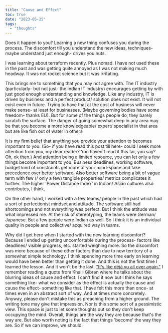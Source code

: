 ```yaml
---
title: "Cause and Effect"
toc: true
date: "2023-05-25"
tags: 
  - "thoughts"
---
```


Does it happen to you? Learning a new thing confuses you during the process. The discomfort till you understand the new ideas, techniques- maybe understand just enough- drives you nuts.

I was learning about terraform recently. Plus nomad. I have not used these in the past and was getting quite annoyed as I was not making much headway. It was not rocket science but it was irritating.

This brings me to something that you may not agree with. The IT industry (particularly- but not just- the Indian IT industry) encourages getting by with just good enough understanding and knowledge. Like any industry, IT is driven by business and a perfect product/ solution does not exist. It will not exist even in future. Trying to have that at the cost of business will never make sense- at least for businesses. (Maybe governing bodies have some freedom- thanks EU). But for some of the things people do, they barely scratch the surface. The danger of going somewhat deep in any area may be that you become a more knowledgeable/ expert/ specialist in that area but are like fish out of water in others.

It is my firm belief that anything you provide your attention to becomes important to you. (So- if you have read this post till here- could I seek more attention from you, my dear reader? You haven't read it this far, you say? Oh, ok then.) And attention being a limited resource, you can let only a few things become important to you. Business deadlines, working software, budget kind of constraints get more of your mind-space and take precedence over better software. Also better software being a bit of vague term with few (/ only a few) tangible properties/ metrics complicates it further. The higher 'Power Distance Index' in Indian/ Asian cultures also contributes, I think.

On the other hand, I worked with a few teams/ people in the past which had a sort of perfectionist mindset and attitude. The software still had shortcomings and not everything was perfect. But I think the attitude was what impressed me. At the risk of stereotyping, the teams were German/ Japanese. But a few people were Indian as well. So I think it is an individual quality in people and collective/ acquired way in teams.

Why did I get here when I started with the new learning discomfort? Because I ended up getting uncomfortable during the process- factors like deadlines/ visible progress, etc. started weighing more. So the discomfort was more because of these other factors than due to new territory of a somewhat simple technology. I think spending more time early on learning would have been better than getting it done. And this is not the first time I learned the lesson. And it won't be the last. ["It's like déjà vu all over again."](https://www.brainyquote.com/quotes/yogi_berra_135233) I remember reading a quote from Khalil Gibran where he talks about the blurring ideas of cause and effect. I can't find it now but I think he says something like- what we consider as the effect is actually the cause and cause the effect- something like that. I have felt this more than once- at times even in an abstract sort of way. And at times more concretely. Anyway, please don't mistake this as preaching from a higher ground. The writing tone may give that impression. Nor is this some sort of a pessimistic view. This space is just to let some thoughts out so they don't keep occupying the mind. Overall, things are the way they are because that's the way are. But also worth noting is the fact that things 'become' the way they are. So if we can improve, we should.
